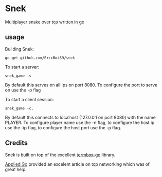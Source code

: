 # Snek
Multiplayer snake over tcp written in go

## usage

Building Snek:

    go get github.com/EricBot89/snek

To start a server: 

    snek_game -s 
    
By default this serves on all ips on port 8080. To configure the port to serve on use the -p flag

To start a client session: 

    snek_game -c. 
    
By default this connects to localhost (127.0.0.1 on port 8080) with the name PLAYER. To configure player name use the -n flag, to configure the host ip use the -ip flag, to configure the host port use the -p flag.


## Credits
Snek is built on top of the excellent
[termbox-go](https://github.com/nsf/termbox-go) library.

[Applied Go](https://appliedgo.net/networking/) provided an excelent article on tcp networking which was of great help.